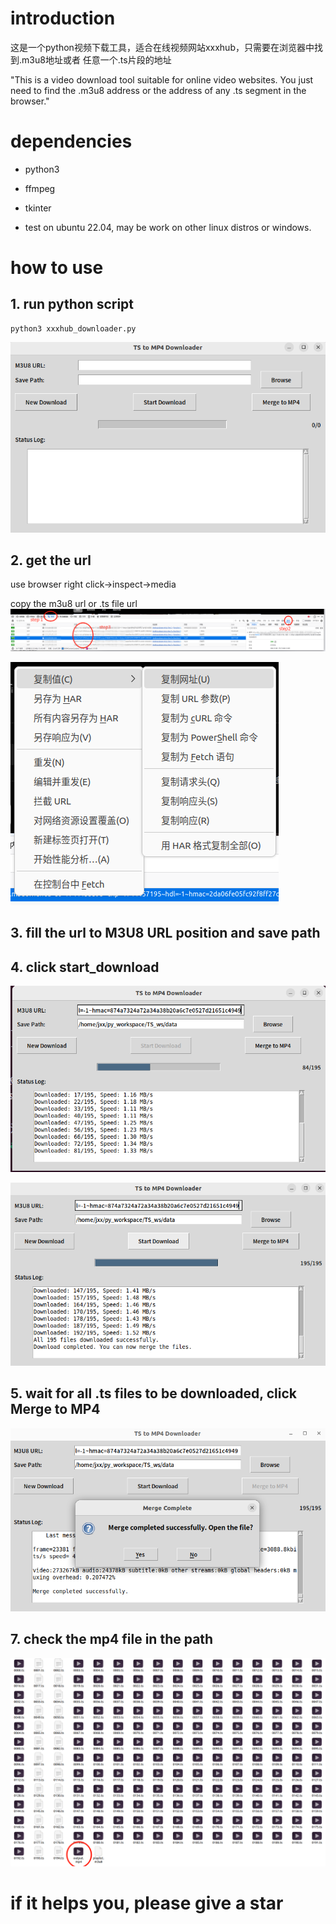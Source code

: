 #  introduction

这是一个python视频下载工具，适合在线视频网站xxxhub，只需要在浏览器中找到.m3u8地址或者 任意一个.ts片段的地址

"This is a video download tool suitable for online video websites. You just need to find the .m3u8 address or the address of any .ts segment in the browser."

# dependencies

- python3
- ffmpeg
- tkinter

- test on ubuntu 22.04, may be work on other linux distros or windows.



# how to use

## 1. run python script
```
python3 xxxhub_downloader.py

```

![使用说明](resource/2.png)



## 2. get the url

use browser right click->inspect->media

copy the m3u8 url or .ts file url
![使用说明](resource/1.png)


![使用说明](resource/3.png)



## 3. fill the url to M3U8 URL position and save path
## 4. click start_download

![使用说明](resource/4.png)

![使用说明](resource/5.png)
## 5. wait for all .ts files to be downloaded, click Merge to MP4

![使用说明](resource/6.png)

## 7. check the mp4 file in the path

![使用说明](resource/7.png)


# if it helps you, please give a star

